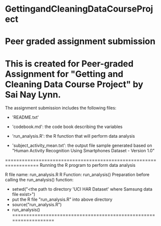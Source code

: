 # GettingandCleaningDataCourseProject
Peer graded assignment submission
==================================================================
This is created for Peer-graded Assignment for "Getting and Cleaning Data Course Project" by Sai Nay Lynn.
==================================================================

The assignment submission includes the following files:

- 'README.txt'

- 'codebook.md': the code book describing the variables

- 'run_analysis.R': the R function that will perform data analysis

- 'subject_activity_mean.txt': the output file sample generated based on "Human Activity Recognition Using Smartphones Dataset - Version 1.0"

==================================================================
Running the R program to perform data analysis

R file name: run_analysis.R
R Function: run_analysis()
Preparation before calling the run_analysis() function:
- setwd("<the path to directory 'UCI HAR Dataset' where Samsung data file exist>")
- put the R file "run_analysis.R" into above directory
- source("run_analysis.R")
- run_analysis()
==================================================================
